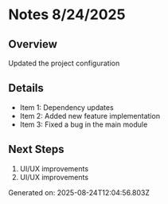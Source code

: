 # Notes 8/24/2025

## Overview
Updated the project configuration

## Details
- Item 1: Dependency updates
- Item 2: Added new feature implementation
- Item 3: Fixed a bug in the main module

## Next Steps
1. UI/UX improvements
2. UI/UX improvements

Generated on: 2025-08-24T12:04:56.803Z
